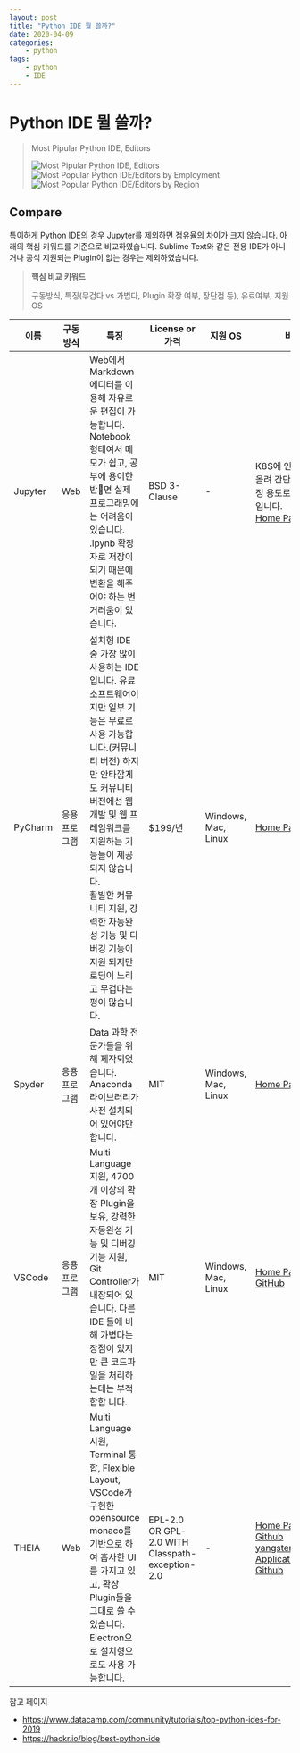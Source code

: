 ```yaml
---
layout: post
title: "Python IDE 뭘 쓸까?"
date: 2020-04-09
categories:
    - python
tags:
    - python
    - IDE
---
```


# Python IDE 뭘 쓸까?

> Most Pipular Python IDE, Editors
>
> ![Most Pipular Python IDE, Editors](https://res.cloudinary.com/dyd911kmh/image/upload/f_auto,q_auto:best/v1561996940/ide3_zy6tat.jpg)
> ![Most Popular Python IDE/Editors by Employment](https://img1.daumcdn.net/thumb/R1280x0/?scode=mtistory2&fname=https%3A%2F%2Fk.kakaocdn.net%2Fdn%2FcGxanw%2FbtqARi6ezpS%2F7M4rAVoDlTwMNXxb0t1HcK%2Fimg.jpg)
> ![Most Popular Python IDE/Editors by Region](https://img1.daumcdn.net/thumb/R1280x0/?scode=mtistory2&fname=https%3A%2F%2Fk.kakaocdn.net%2Fdn%2FwxWpk%2FbtqAQNljtNn%2Fyn16am9wEzu0Ih68bKtvKk%2Fimg.jpg)

## Compare
특이하게 Python IDE의 경우 Jupyter를 제외하면 점유율의 차이가 크지 않습니다.
아래의 핵심 키워드를 기준으로 비교하였습니다. Sublime Text와 같은 전용 IDE가 아니거나 공식 지원되는 Plugin이 없는 경우는 제외하였습니다.

> **핵심 비교 키워드**
>
> 구동방식, 특징(무겁다 vs 가볍다, Plugin 확장 여부, 장단점 등), 유료여부, 지원 OS

이름|구동방식|특징|License or 가격|지원 OS|비고
--|--|--|--|--|--
Jupyter|Web|Web에서 Markdown 에디터를 이용해 자유로운 편집이 가능합니다. Notebook 형태여서 메모가 쉽고, 공부에 용이한 반면 실제 프로그래밍에는 어려움이 있습니다.<br/> .ipynb 확장자로 저장이 되기 때문에 변환을 해주어야 하는 번거러움이 있습니다.|BSD 3-Clause|-|K8S에 인스턴스로 올려 간단한 코드 수정 용도로 적합해 보입니다.<br/> [Home Page](https://jupyter.org/)
PyCharm|응용프로그램|설치형 IDE 중 가장 많이 사용하는 IDE 입니다. 유료 소프트웨어이지만 일부 기능은 무료로 사용 가능합니다.(커뮤니티 버전) 하지만 안타깝게도 커뮤니티 버전에선 웹 개발 및 웹 프레임워크를 지원하는 기능들이 제공되지 않습니다.<br/> 활발한 커뮤니티 지원, 강력한 자동완성 기능 및 디버깅 기능이 지원 되지만 로딩이 느리고 무겁다는 평이 많습니다.|$199/년|Windows, Mac, Linux|[Home Page](https://www.jetbrains.com/ko-kr/pycharm/)
Spyder|응용프로그램|Data 과학 전문가들을 위해 제작되었습니다. Anaconda 라이브러리가 사전 설치되어 있어야만 합니다.|MIT|Windows, Mac, Linux|[Home Page](https://www.spyder-ide.org/)
VSCode|응용프로그램|Multi Language 지원, 4700개 이상의 확장 Plugin을 보유, 강력한 자동완성 기능 및 디버깅 기능 지원, Git Controller가 내장되어 있습니다. 다른 IDE 들에 비해 가볍다는 장점이 있지만 큰 코드파일을 처리하는데는 부적합합 니다.|MIT|Windows, Mac, Linux|[Home Page](https://code.visualstudio.com/)<br/> [GitHub](https://github.com/Microsoft/vscode/)
THEIA|Web|Multi Language 지원, Terminal 통합, Flexible Layout, VSCode가 구현한 opensource monaco를 기반으로 하여 흡사한 UI를 가지고 있고, 확장 Plugin들을 그대로 쓸 수 있습니다.<br/> Electron으로 설치형으로도 사용 가능합니다.|EPL-2.0 OR GPL-2.0 WITH Classpath-exception-2.0|-|[Home Page](https://theia-ide.org/)<br/> [Github](https://github.com/eclipse-theia/theia) <br/> [yangster(Electron Application) Github](https://github.com/theia-ide/yangster-electron)

참고 페이지
- <https://www.datacamp.com/community/tutorials/top-python-ides-for-2019>
- <https://hackr.io/blog/best-python-ide>